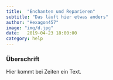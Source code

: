 ```yaml
---
title:  "Enchanten und Reparieren"
subtitle: "Das läuft hier etwas anders"
author: "Hexagon457"
image: "img/d.jpg"
date:   2019-04-23 18:00:00
category: help
---
```


### Überschrift
Hier kommt bei Zeiten ein Text.